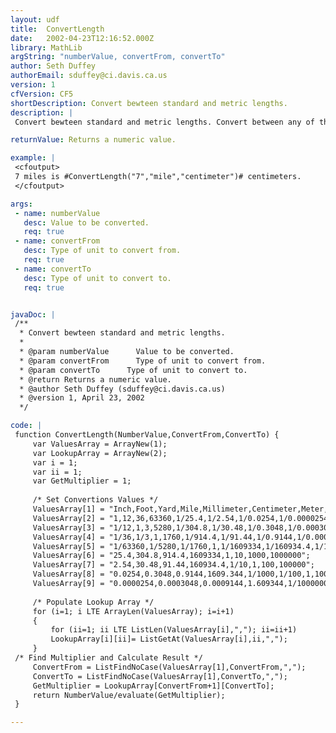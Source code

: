 ```yaml
---
layout: udf
title:  ConvertLength
date:   2002-04-23T12:16:52.000Z
library: MathLib
argString: "numberValue, convertFrom, convertTo"
author: Seth Duffey
authorEmail: sduffey@ci.davis.ca.us
version: 1
cfVersion: CF5
shortDescription: Convert bewteen standard and metric lengths.
description: |
 Convert bewteen standard and metric lengths. Convert between any of these lengths: Inch, Foot, Yard, Mile, Millimeter, Centimeter, Meter, Kilometer.

returnValue: Returns a numeric value.

example: |
 <cfoutput>
 7 miles is #ConvertLength("7","mile","centimeter")# centimeters.
 </cfoutput>

args:
 - name: numberValue
   desc: Value to be converted.
   req: true
 - name: convertFrom
   desc: Type of unit to convert from.
   req: true
 - name: convertTo
   desc: Type of unit to convert to.
   req: true


javaDoc: |
 /**
  * Convert bewteen standard and metric lengths.
  * 
  * @param numberValue      Value to be converted. 
  * @param convertFrom      Type of unit to convert from. 
  * @param convertTo      Type of unit to convert to. 
  * @return Returns a numeric value. 
  * @author Seth Duffey (sduffey@ci.davis.ca.us) 
  * @version 1, April 23, 2002 
  */

code: |
 function ConvertLength(NumberValue,ConvertFrom,ConvertTo) {
     var ValuesArray = ArrayNew(1);
     var LookupArray = ArrayNew(2);
     var i = 1;
     var ii = 1;
     var GetMultiplier = 1;
     
     /* Set Convertions Values */
     ValuesArray[1] = "Inch,Foot,Yard,Mile,Millimeter,Centimeter,Meter,Kilometer";
     ValuesArray[2] = "1,12,36,63360,1/25.4,1/2.54,1/0.0254,1/0.0000254";
     ValuesArray[3] = "1/12,1,3,5280,1/304.8,1/30.48,1/0.3048,1/0.0003048";
     ValuesArray[4] = "1/36,1/3,1,1760,1/914.4,1/91.44,1/0.9144,1/0.0009144";
     ValuesArray[5] = "1/63360,1/5280,1/1760,1,1/1609334,1/160934.4,1/1609.344,1/1.609344";
     ValuesArray[6] = "25.4,304.8,914.4,1609334,1,10,1000,1000000";
     ValuesArray[7] = "2.54,30.48,91.44,160934.4,1/10,1,100,100000";
     ValuesArray[8] = "0.0254,0.3048,0.9144,1609.344,1/1000,1/100,1,1000";
     ValuesArray[9] = "0.0000254,0.0003048,0.0009144,1.609344,1/1000000,1/100000,1/1000,1";
     
     /* Populate Lookup Array */
     for (i=1; i LTE ArrayLen(ValuesArray); i=i+1)
     {
         for (ii=1; ii LTE ListLen(ValuesArray[i],","); ii=ii+1)
         LookupArray[i][ii]= ListGetAt(ValuesArray[i],ii,",");
     }
 /* Find Multiplier and Calculate Result */
     ConvertFrom = ListFindNoCase(ValuesArray[1],ConvertFrom,",");
     ConvertTo = ListFindNoCase(ValuesArray[1],ConvertTo,",");
     GetMultiplier = LookupArray[ConvertFrom+1][ConvertTo];
     return NumberValue/evaluate(GetMultiplier);
 }

---
```



